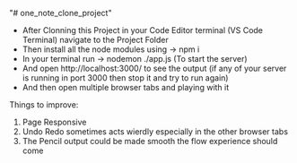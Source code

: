 "# one_note_clone_project"

* After Clonning this Project in your Code Editor terminal (VS Code Terminal) navigate to the Project Folder
* Then install all the node modules using -> npm i
* In your terminal run ->  nodemon ./app.js   (To start the server)
* And open  http://localhost:3000/ to see the output (if any of your server is running in port 3000 then stop it and try to run again)
* And then open multiple browser tabs and playing with it

 Things to improve:
 1) Page Responsive
 2) Undo Redo sometimes acts wierdly especially in the other browser tabs 
 3) The Pencil output could be made smooth the flow experience should come
 
